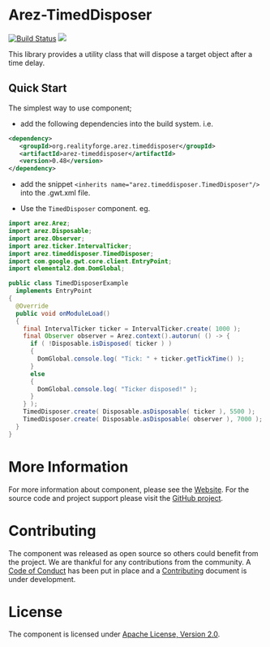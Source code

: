 # Arez-TimedDisposer

[![Build Status](https://secure.travis-ci.org/arez/arez-timeddisposer.svg?branch=master)](http://travis-ci.org/arez/arez-timeddisposer)
[<img src="https://img.shields.io/maven-central/v/org.realityforge.arez.timeddisposer/arez-timeddisposer.svg?label=latest%20release"/>](http://search.maven.org/#search%7Cga%7C1%7Cg%3A%22org.realityforge.arez.timeddisposer%22)

This library provides a utility class that will dispose a target object after a time delay.

## Quick Start

The simplest way to use component;

* add the following dependencies into the build system. i.e.

```xml
<dependency>
   <groupId>org.realityforge.arez.timeddisposer</groupId>
   <artifactId>arez-timeddisposer</artifactId>
   <version>0.48</version>
</dependency>
```

* add the snippet `<inherits name="arez.timeddisposer.TimedDisposer"/>` into the .gwt.xml file.

* Use the `TimedDisposer` component. eg.

```java
import arez.Arez;
import arez.Disposable;
import arez.Observer;
import arez.ticker.IntervalTicker;
import arez.timeddisposer.TimedDisposer;
import com.google.gwt.core.client.EntryPoint;
import elemental2.dom.DomGlobal;

public class TimedDisposerExample
  implements EntryPoint
{
  @Override
  public void onModuleLoad()
  {
    final IntervalTicker ticker = IntervalTicker.create( 1000 );
    final Observer observer = Arez.context().autorun( () -> {
      if ( !Disposable.isDisposed( ticker ) )
      {
        DomGlobal.console.log( "Tick: " + ticker.getTickTime() );
      }
      else
      {
        DomGlobal.console.log( "Ticker disposed!" );
      }
    } );
    TimedDisposer.create( Disposable.asDisposable( ticker ), 5500 );
    TimedDisposer.create( Disposable.asDisposable( observer ), 7000 );
  }
}
 ```

# More Information

For more information about component, please see the [Website](https://arez.github.io/timeddisposer). For the
source code and project support please visit the [GitHub project](https://github.com/arez/arez-timeddisposer).

# Contributing

The component was released as open source so others could benefit from the project. We are thankful for any
contributions from the community. A [Code of Conduct](CODE_OF_CONDUCT.md) has been put in place and
a [Contributing](CONTRIBUTING.md) document is under development.

# License

The component is licensed under [Apache License, Version 2.0](LICENSE).
